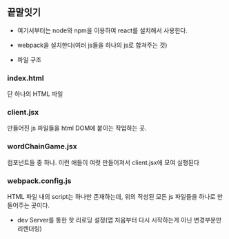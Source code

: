 ## 끝말잇기

- 여기서부터는 node와 npm을 이용하여 react를 설치해서 사용한다.

- webpack을 설치한다(여러 js들을 하나의 js로 합쳐주는 것)

- 파일 구조

### index.html

단 하나의 HTML 파일

### client.jsx

만들어진 js 파일들을 html DOM에 붙이는 작업하는 곳.

### wordChainGame.jsx

컴포넌트들 중 하나. 이런 애들이 여럿 만들어져서 client.jsx에 모여 실행된다

### webpack.config.js

HTML 파일 내의 script는 하나만 존재하는데, 위의 작성된 모든 js 파일들을 하나로 만들어주는 곳이다.

- dev Server를 통한 핫 리로딩 설정(앱 처음부터 다시 시작하는게 아닌 변경부분만 리렌더링)
